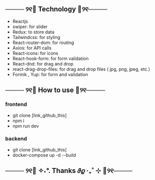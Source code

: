 ## ──── ୨୧🌸 Technology 🌸୨୧────
- Reactjs
- swiper: for slider
- Redux: to store data
- Tailwindcss: for styling
- React-router-dom: for routing
- Axios: for API calls
- React-icons: for icons
- React-hook-form: for form validation
- React-dnd: for drag and drop
- react-drag-drop-files: for drag and drop files ( jpg, png, jpeg, etc.)
- Formik , Yup: for form and validation
## ──── ୨୧🌸 How to use 🌸୨୧────
### frontend
- git clone [link_github_this]
- npm i
- npm run dev 
### backend
- git clone [link_github_this]
- docker-compose up -d --build

## ──── ୨୧🌸 ✧˖°. Thanks 𝜗𝜚 ‧₊˚ ⊹ 🌸୨୧────

